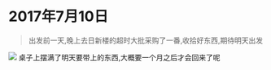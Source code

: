 <link href="../../../style.css" rel="stylesheet" >

# 2017年7月10日
> 出发前一天,晚上去日新楼的超时大批采购了一番,收拾好东西,期待明天出发

![](https://yumiao.static.twesix.cn/image/2017/07/10/IMG_1.jpg)
桌子上摆满了明天要带上的东西,大概要一个月之后才会回来了呢